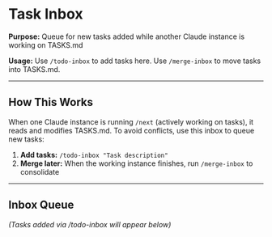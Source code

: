 # Task Inbox

**Purpose:** Queue for new tasks added while another Claude instance is working on TASKS.md

**Usage:** Use `/todo-inbox` to add tasks here. Use `/merge-inbox` to move tasks into TASKS.md.

---

## How This Works

When one Claude instance is running `/next` (actively working on tasks), it reads and modifies TASKS.md. To avoid conflicts, use this inbox to queue new tasks:

1. **Add tasks:** `/todo-inbox "Task description"`
2. **Merge later:** When the working instance finishes, run `/merge-inbox` to consolidate

---

## Inbox Queue

_(Tasks added via /todo-inbox will appear below)_
